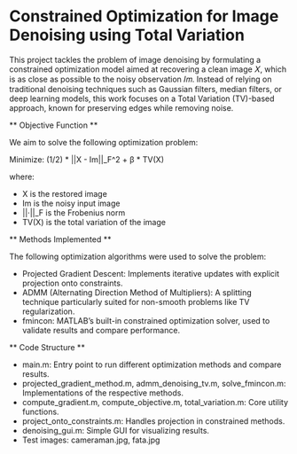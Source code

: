 # Constrained Optimization for Image Denoising using Total Variation

This project tackles the problem of image denoising by formulating a constrained optimization model aimed at recovering a clean image 𝑋, which is as close as possible to the noisy observation 𝐼𝑚. Instead of relying on traditional denoising techniques such as Gaussian filters, median filters, or deep learning models, this work focuses on a Total Variation (TV)-based approach, known for preserving edges while removing noise.

** Objective Function **

We aim to solve the following optimization problem:

Minimize: (1/2) * ||X - Im||_F^2 + β * TV(X)

where:
- X is the restored image
- Im is the noisy input image
- ||·||_F is the Frobenius norm
- TV(X) is the total variation of the image

** Methods Implemented **

The following optimization algorithms were used to solve the problem:

- Projected Gradient Descent: Implements iterative updates with explicit projection onto constraints.
- ADMM (Alternating Direction Method of Multipliers): A splitting technique particularly suited for non-smooth problems like TV regularization.
- fmincon: MATLAB’s built-in constrained optimization solver, used to validate results and compare performance.

** Code Structure **

- main.m: Entry point to run different optimization methods and compare results.
- projected_gradient_method.m, admm_denoising_tv.m, solve_fmincon.m: Implementations of the respective methods.
- compute_gradient.m, compute_objective.m, total_variation.m: Core utility functions.
- project_onto_constraints.m: Handles projection in constrained methods.
- denoising_gui.m: Simple GUI for visualizing results.
- Test images: cameraman.jpg, fata.jpg
